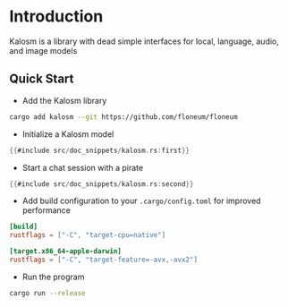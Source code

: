 # Introduction

Kalosm is a library with dead simple interfaces for local, language, audio, and image models

## Quick Start

- Add the Kalosm library

```bash
cargo add kalosm --git https://github.com/floneum/floneum
```

- Initialize a Kalosm model

```rust
{{#include src/doc_snippets/kalosm.rs:first}}
```

- Start a chat session with a pirate

```rust
{{#include src/doc_snippets/kalosm.rs:second}}
```

- Add build configuration to your `.cargo/config.toml` for improved performance

```toml
[build]
rustflags = ["-C", "target-cpu=native"]

[target.x86_64-apple-darwin]
rustflags = ["-C", "target-feature=-avx,-avx2"]
```

- Run the program

```bash
cargo run --release
```
